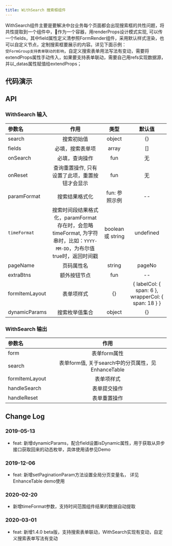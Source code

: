 ```yaml
---
title: WithSearch 搜索框组件
---
```


WithSearch组件主要是要解决中台业务每个页面都会出现搜索框的共性问题，将共性提取到一个组件中，作为一个容器，用renderProps设计模式实现, 可以传一个fields，其中field属性定义清参照FormRender组件，采用默认样式渲染，也可以自定义节点，定制搜索框要展示的内容。详见下面示例：   
`受FormGroup支持表单联动的影响`，自定义搜索表单用法写法有变动，需要将extendProps属性手动传入，如果要支持表单联动，需要自己用refs实现数据源，并以_datas属性赋值给extendProps；
## 代码演示

## API

### WithSearch 输入   

| 参数名 | 作用 | 类型 | 默认值    
:--|:------------------------------------------:|:---:|:---:   
| search | 搜索初始值 | object | {}
| fields | 必填，搜索表单项 | array | []
| onSearch | 必填，查询操作 | fun | 无
| onReset | 查询重置操作, 只有设置了此项，重置按钮才会显示 | fun | 无
| paramFormat | 搜索结果格式化 |  fun: 参照示例 | --
| `timeFormat` | 搜索时间段结果格式化，paramFormat存在时，会忽略timeFormat, 为字符串时，比如：`YYYY-MM-DD`，为布尔值true时，返回时间戳  | boolean 或 string | undefined
| pageName | 页码属性名 | string | pageNo
| extraBtns | 额外按钮节点 | fun | --
| formItemLayout | 表单项样式 | {} | { labelCol: { span: 6 }, wrapperCol: { span: 18 } }
| dynamicParams | 搜索枚举值集合 | object | {}

### WithSearch 输出

| 参数名 | 作用 | 
:--|:--:
| form           | 表单form属性 | 
| search         | 表单form值, 关于search中的分页属性，见EnhanceTable | 
| formItemLayout | 表单项样式  | 
| handleSearch   | 表单提交操作 | 
| handleReset    | 表单重置操作 | 

## Change Log

### 2019-05-13

 - feat: 新增dynamicParams，配合field设置isDynamic属性，用于获取从异步接口获取回来的动态枚举，具体使用请参见Demo

### 2019-12-06

 - feat: 新增setPaginationParam方法设置全局分页变量名， 详见EnhanceTable demo使用

### 2020-02-20

 - 新增timeFormat参数，支持时间范围组件结果的数据自动提取

  ### 2020-03-01

 - feat: 新增1.4.0 beta版，支持搜索表单联动，WithSearch实现有变动，自定义搜索表单写法有变动
